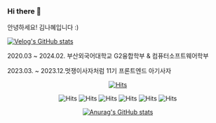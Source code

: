 ### Hi there 👋

안녕하세요! 김나혜입니다 :)

[![Velog's GitHub stats](https://velog-readme-stats.vercel.app/api/badge?name=hyeisfree)](https://velog.io/@hyeisfree) 

2020.03 ~ 2024.02. 부산외국어대학교 G2융합학부 & 컴퓨터소프트웨어학부

2023.03. ~ 2023.12.멋쟁이사자처럼 11기 프론트엔드 아기사자
<div align=center>

  [![Hits](https://hits.seeyoufarm.com/api/count/incr/badge.svg?url=https%3A%2F%2Fgithub.com%2Fzzsza)](https://hits.seeyoufarm.com) 

 ![Hits](https://img.shields.io/badge/HTML5-E34F26?style=for-the-badge&logo=html5&logoColor=white)
![Hits](https://img.shields.io/badge/CSS-239120?&style=for-the-badge&logo=css3&logoColor=white)
![Hits](https://img.shields.io/badge/JavaScript-F7DF1E?style=for-the-badge&logo=JavaScript&logoColor=white)
![Hits](https://img.shields.io/badge/React-20232A?style=for-the-badge&logo=react&logoColor=61DAFB)
![Hits](https://img.shields.io/badge/styled--components-DB7093?style=for-the-badge&logo=styled-components&logoColor=white)
![Hits](https://img.shields.io/badge/GIT-E44C30?style=for-the-badge&logo=git&logoColor=white)

[![Anurag's GitHub stats](https://github-readme-stats.vercel.app/api?username=hyeisfree)](https://github.com/anuraghazra/github-readme-stats)

  </div>
